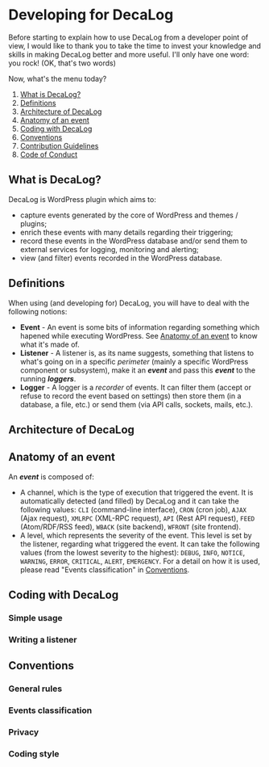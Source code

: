 # Developing for DecaLog

Before starting to explain how to use DecaLog from a developer point of view, I would like to thank you to take the time to invest your knowledge and skills in making DecaLog better and more useful. I'll only have one word: you rock! (OK, that's two words)

Now, what's the menu today?

1. [What is DecaLog?](#what-is-decalog)
2. [Definitions](#definitions)
3. [Architecture of DecaLog](#architecture-of-decalog)
4. [Anatomy of an event](#anatomy-of-an-event)
5. [Coding with DecaLog](#coding-with-decalog)
6. [Conventions](#conventions)
7. [Contribution Guidelines](/CONTRIBUTING.md)
8. [Code of Conduct](/CODE_OF_CONDUCT.md)

## What is DecaLog?
DecaLog is WordPress plugin which aims to:
- capture events generated by the core of WordPress and themes / plugins;
- enrich these events with many details regarding their triggering;
- record these events in the WordPress database and/or send them to external services for logging, monitoring and alerting;
- view (and filter) events recorded in the WordPress database.

## Definitions
When using (and developing for) DecaLog, you will have to deal with the following notions:
- __Event__ - An event is some bits of information regarding something which hapened while executing WordPress. See [Anatomy of an event](#anatomy-of-an-event) to know what it's made of.
- __Listener__ - A listener is, as its name suggests, something that listens to what's going on in a specific _perimeter_ (mainly a specific WordPress component or subsystem), make it an ___event___ and pass this ___event___ to the running ___loggers___.
- __Logger__ - A logger is a _recorder_ of events. It can filter them (accept or refuse to record the event based on settings) then store them (in a database, a file, etc.) or send them (via API calls, sockets, mails, etc.).

## Architecture of DecaLog

## Anatomy of an event
An ___event___ is composed of:
- A channel, which is the type of execution that triggered the event. It is automatically detected (and filled) by DecaLog and it can take the following values: `CLI` (command-line interface), `CRON` (cron job), `AJAX` (Ajax request), `XMLRPC` (XML-RPC request), `API` (Rest API request), `FEED` (Atom/RDF/RSS feed), `WBACK` (site backend), `WFRONT` (site frontend).
- A level, which represents the severity of the event. This level is set by the listener, regarding what triggered the event. It can take the following values (from the lowest severity to the highest): `DEBUG`, `INFO`, `NOTICE`, `WARNING`, `ERROR`, `CRITICAL`, `ALERT`, `EMERGENCY`. For a detail on how it is used, please read "Events classification" in [Conventions](#conventions).

## Coding with DecaLog

### Simple usage

### Writing a listener

## Conventions

### General rules

### Events classification

### Privacy

### Coding style
